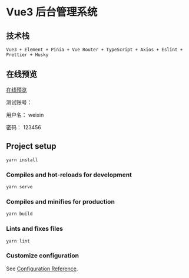 # Vue3 后台管理系统

## 技术栈

`Vue3 + Element + Pinia + Vue Router + TypeScript + Axios + Eslint + Prettier + Husky`

## 在线预览

[在线预览](https://xin-bms.vercel.app/)

测试账号：

用户名： weixin

密码： 123456

## Project setup

```
yarn install
```

### Compiles and hot-reloads for development

```
yarn serve
```

### Compiles and minifies for production

```
yarn build
```

### Lints and fixes files

```
yarn lint
```

### Customize configuration

See [Configuration Reference](https://cli.vuejs.org/config/).
